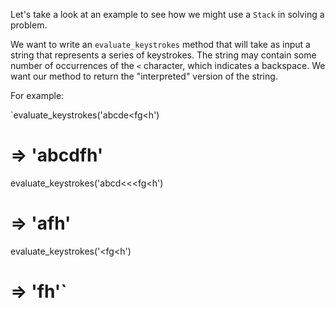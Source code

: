 Let's take a look at an example to see how we might use a `Stack` in solving a problem.

We want to write an `evaluate_keystrokes` method that will take as input a string that represents a series of keystrokes. The string may contain some number of occurrences of the `<` character, which indicates a backspace. We want our method to return the "interpreted" version of the string.

For example:

`evaluate_keystrokes('abcde<fg<h')
# => 'abcdfh'

evaluate_keystrokes('abcd<<<fg<h')
# => 'afh'

evaluate_keystrokes('<fg<h')
# => 'fh'`